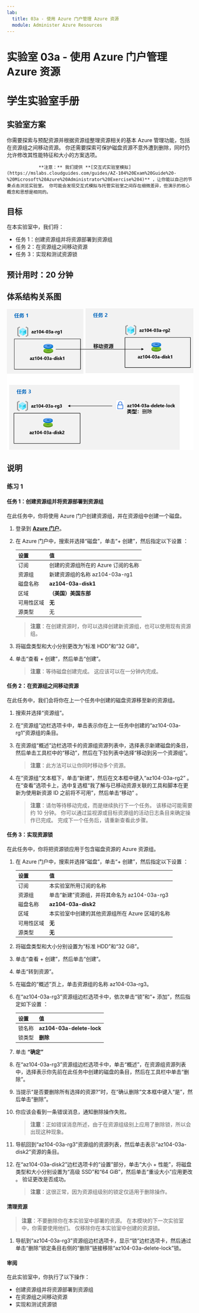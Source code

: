 ```yaml
---
lab:
  title: 03a - 使用 Azure 门户管理 Azure 资源
  module: Administer Azure Resources
---
```


# <a name="lab-03a---manage-azure-resources-by-using-the-azure-portal"></a>实验室 03a - 使用 Azure 门户管理 Azure 资源
# <a name="student-lab-manual"></a>学生实验室手册

## <a name="lab-scenario"></a>实验室方案

你需要探索与预配资源并根据资源组整理资源相关的基本 Azure 管理功能，包括在资源组之间移动资源。 你还需要探索可保护磁盘资源不意外遭到删除，同时仍允许修改其性能特征和大小的方案选项。

                **注意：** 我们提供 **[交互式实验室模拟](https://mslabs.cloudguides.com/guides/AZ-104%20Exam%20Guide%20-%20Microsoft%20Azure%20Administrator%20Exercise%204)** ，让你能以自己的节奏点击浏览实验室。 你可能会发现交互式模拟与托管实验室之间存在细微差异，但演示的核心概念和思想是相同的。 

## <a name="objectives"></a>目标

在本实验室中，我们将：

+ 任务 1：创建资源组并将资源部署到资源组
+ 任务 2：在资源组之间移动资源
+ 任务 3：实现和测试资源锁

## <a name="estimated-timing-20-minutes"></a>预计用时：20 分钟

## <a name="architecture-diagram"></a>体系结构关系图

![image](../media/lab03a.png)

## <a name="instructions"></a>说明

### <a name="exercise-1"></a>练习 1

#### <a name="task-1-create-resource-groups-and-deploy-resources-to-resource-groups"></a>任务 1：创建资源组并将资源部署到资源组

在此任务中，你将使用 Azure 门户创建资源组，并在资源组中创建一个磁盘。

1. 登录到 [**Azure 门户**](http://portal.azure.com)。

1. 在 Azure 门户中，搜索并选择“磁盘”，单击“+ 创建”，然后指定以下设置 ：

    |设置|值|
    |---|---|
    |订阅| 创建的资源组所在的 Azure 订阅的名称 |
    |资源组| 新建资源组的名称 az104-03a-rg1 |
    |磁盘名称| **az104-03a-disk1** |
    |区域| **（美国）美国东部** |
    |可用性区域| **无** |
    |源类型| 无  |

    >**注意**：在创建资源时，你可以选择创建新资源组，也可以使用现有资源组。

1. 将磁盘类型和大小分别更改为“标准 HDD”和“32 GiB”。

1. 单击“查看 + 创建”，然后单击“创建”。

    >**注意**：等待磁盘创建完成。 这应该可以在一分钟内完成。

#### <a name="task-2-move-resources-between-resource-groups"></a>任务 2：在资源组之间移动资源 

在此任务中，我们会将你在上一个任务中创建的磁盘资源移至新的资源组。 

1. 搜索并选择“资源组”。 

1. 在“资源组”边栏选项卡中，单击表示你在上一任务中创建的“az104-03a-rg1”资源组的条目。

1. 在资源组“概述”边栏选项卡的资源组资源列表中，选择表示新建磁盘的条目，然后单击工具栏中的“移动”，然后在下拉列表中选择“移动到另一个资源组”。

    >**注意**：此方法可以让你同时移动多个资源。 

1. 在“资源组”文本框下，单击“新建”，然后在文本框中键入“az104-03a-rg2”  。 在“查看”选项卡上，选中复选框“我了解与已移动资源关联的工具和脚本在更新为使用新资源 ID 之前将不可用”，然后单击“移动” 。

    >**注意**：请勿等待移动完成，而是继续执行下一个任务。 该移动可能需要约 10 分钟。 你可以通过监视源或目标资源组的活动日志条目来确定操作已完成。 完成下一个任务后，请重新查看此步骤。

#### <a name="task-3-implement-resource-locks"></a>任务 3：实现资源锁

在此任务中，你将把资源锁应用于包含磁盘资源的 Azure 资源组。

1. 在 Azure 门户中，搜索并选择“磁盘”，单击“+ 创建”，然后指定以下设置 ：

    |设置|值|
    |---|---|
    |订阅| 本实验室所用订阅的名称 |
    |资源组| 单击“新建”资源组，并将其命名为 az104-03a-rg3  |
    |磁盘名称| **az104-03a-disk2** |
    |区域| 本实验室中创建的其他资源组所在 Azure 区域的名称 |
    |可用性区域| **无** |
    |源类型| **无** |

1. 将磁盘类型和大小分别设置为“标准 HDD”和“32 GiB”。

1. 单击“查看 + 创建”，然后单击“创建”。

1. 单击“转到资源”。

1. 在磁盘的“概述”页上，单击资源组的名称 az104-03a-rg3。

1. 在“az104-03a-rg3”资源组边栏选项卡中，依次单击“锁”和“+ 添加”，然后指定如下设置  ：

    |设置|值|
    |---|---|
    |锁名称| **az104-03a-delete-lock** |
    |锁类型| **删除** |
    
1. 单击 **“确定”**    

1. 在“az104-03a-rg3”资源组边栏选项卡中，单击“概述”，在资源组资源列表中，选择表示你先前在此任务中创建的磁盘的条目，然后在工具栏中单击“删除”。 

1. 当提示“是否要删除所有选择的资源?”时，在“确认删除”文本框中键入“是”，然后单击“删除”。

1. 你应该会看到一条错误消息，通知删除操作失败。 

    >**注意**：正如错误消息所述，由于在资源组级别上应用了删除锁，所以会出现这种现象。

1. 导航回到“az104-03a-rg3”资源组的资源列表，然后单击表示“az104-03a-disk2”资源的条目。 

1. 在“az104-03a-disk2”边栏选项卡的“设置”部分，单击“大小 + 性能”，将磁盘类型和大小分别设置为“高级 SSD”和“64 GiB”，然后单击“重设大小”应用更改     。 验证更改是否成功。

    >**注意**：这很正常，因为资源组级别的锁定仅适用于删除操作。 

#### <a name="clean-up-resources"></a>清理资源

   >**注意**：不要删除你在本实验室中部署的资源。 在本模块的下一次实验室中，你需要使用他们。 仅移除你在本实验室中创建的资源锁。

1. 导航到“az104-03a-rg3”资源组边栏选项卡，显示“锁”边栏选项卡，然后通过单击“删除”锁定条目右侧的“删除”链接移除“az104-03a-delete-lock”锁。

#### <a name="review"></a>审阅

在此实验室中，你执行了以下操作：

- 创建资源组并将资源部署到资源组
- 在资源组之间移动资源
- 实现和测试资源锁
